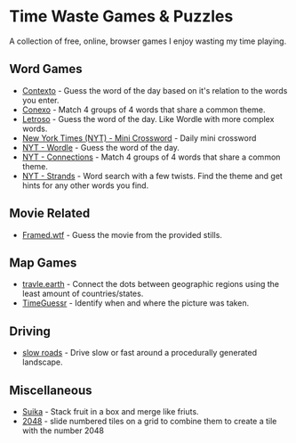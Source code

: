 # Time Waste Games & Puzzles   

A collection of free, online, browser games I enjoy wasting my time playing.

## Word Games
* [Contexto](https://contexto.me/) - Guess the word of the day based on it's relation to the words you enter.
* [Conexo](https://conexo.ws/en) - Match 4 groups of 4 words that share a common theme.
* [Letroso](https://letroso.com/en/daily) - Guess the word of the day. Like Wordle with more complex words. 
* [New York Times (NYT) - Mini Crossword](https://www.nytimes.com/crosswords/game/mini) - Daily mini crossword
* [NYT - Wordle](https://www.nytimes.com/games/wordle/index.html) - Guess the word of the day.
* [NYT - Connections](https://www.nytimes.com/games/connections) - Match 4 groups of 4 words that share a common theme.
* [NYT - Strands](https://www.nytimes.com/games/strands) - Word search with a few twists. Find the theme and get hints for any other words you find.

## Movie Related
* [Framed.wtf](https://framed.wtf/) - Guess the movie from the provided stills.

## Map Games
* [travle.earth](https://travle.earth/) - Connect the dots between geographic regions using the least amount of countries/states.
* [TimeGuessr](https://timeguessr.com/) - Identify when and where the picture was taken.

## Driving
* [slow roads](https://timeguessr.com/) - Drive slow or fast around a procedurally generated landscape.

## Miscellaneous
* [Suika](https://suikagame.com/) - Stack fruit in a box and merge like friuts.
* [2048](https://play2048.co/) -  slide numbered tiles on a grid to combine them to create a tile with the number 2048
